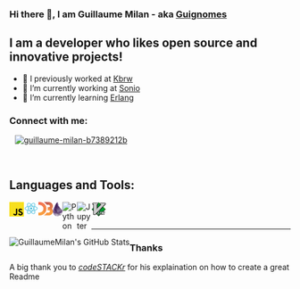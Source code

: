 ### Hi there 👋, I am Guillaume Milan - aka [Guignomes](https://www.deviantart.com/guignomes)

## I am a developer who likes open source and innovative projects!

- 🤠 I previously worked at [Kbrw][kbrw]
- 🔭 I’m currently working at [Sonio][sonio]
- 🌱 I’m currently learning [Erlang][erlang]

### Connect with me:

[<img style="margin-left:10px;" alt="guillaume-milan-b7389212b" width="22px" src="https://cdn.jsdelivr.net/npm/simple-icons@v3/icons/linkedin.svg" />][linkedin]

<br />

## Languages and Tools:


[<img align="left" alt="React"   width="26px"  src="https://raw.githubusercontent.com/GuillaumeMilan/GuillaumeMilan/master/images/javascript.svg" />][javascript]
[<img align="left" alt="React"   width="26px"  src="https://raw.githubusercontent.com/GuillaumeMilan/GuillaumeMilan/master/images/react.svg" />][react]
[<img align="left" alt="D3js"    width="26px"  src="https://raw.githubusercontent.com/GuillaumeMilan/GuillaumeMilan/master/images/d3js.svg" />][d3js]
[<img align="left" alt="Elixir"  height="26px" src="https://raw.githubusercontent.com/GuillaumeMilan/GuillaumeMilan/master/images/elixir.svg" />][elixir-lang]
[<img align="left" alt="Python"  width="26px"  src="https://upload.wikimedia.org/wikipedia/commons/c/c3/Python-logo-notext.svg" />][python]
[<img align="left" alt="Jupyter" width="26px"  src="https://jupyter.org/assets/logos/rectanglelogo-greytext-orangebody-greymoons.svg" />][jupyter]
[<img align="left" alt="Vim"     width="26px"  src="https://raw.githubusercontent.com/GuillaumeMilan/GuillaumeMilan/master/images/vim.svg" />][vim]

<br />
<br />


---


<img align="left" alt="GuillaumeMilan's GitHub Stats" src="https://github-readme-stats.vercel.app/api?username=GuillaumeMilan&show_icons=true&hide_border=true" />


### Thanks

A big thank you to *[codeSTACKr][codestackrwebsite]* for his explaination on how to create a great Readme

<!--
**GuillaumeMilan/GuillaumeMilan** is a ✨ _special_ ✨ repository because its `README.md` (this file) appears on your GitHub profile.

Here are some ideas to get you started:

- 👯 I’m looking to collaborate on ...
- 🤔 I’m looking for help with ...
- 📫 How to reach me: ...
- 😄 Pronouns: ...
- ⚡ Fun fact: ...
- 💬 Ask me: ...
-->

[kbrw]: https://kbrw.fr
[sonio]: https://sonio.ai/
[codestackrwebsite]: https://www.youtube.com/channel/UCDCHcqyeQgJ-jVSd6VJkbCw
[javascript]: https://developer.mozilla.org/en-US/docs/Web/JavaScript
[react]: https://reactjs.org/
[elixir-lang]: https://elixir-lang.org/
[erlang]: https://www.erlang.org/
[vim]: https://www.vim.org/
[linkedin]: https://www.linkedin.com/in/guillaume-milan-b7389212b/
[d3js]: https://d3js.org/
[python]: https://www.python.org/
[jupyter]: https://jupyter.org/
[elm]: https://elm-lang.org/
